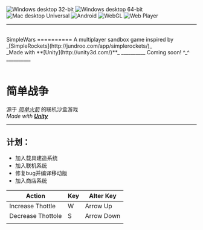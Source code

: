 ![Windows desktop 32-bit](http://simplewars.pythonanywhere.com/get_badge/Windows%20desktop%2032-bit?b)
![Windows desktop 64-bit](http://simplewars.pythonanywhere.com/get_badge/Windows%20desktop%2064-bit?b)
![Mac desktop Universal](http://simplewars.pythonanywhere.com/get_badge/Mac%20desktop%20Universal?b)
![Android](http://simplewars.pythonanywhere.com/get_badge/Android?b)
![WebGL](http://simplewars.pythonanywhere.com/get_badge/WebGL?b)
![Web Player](http://simplewars.pythonanywhere.com/get_badge/Web%20Player?b)
__________
<br>
SimpleWars
==========
A multiplayer sandbox game inspired by _[SimpleRockets](http://jundroo.com/app/simplerockets/)_<br>
_Made with **[Unity](http://unity3d.com/)**_
__________
Coming soon! ^_^
__________
<br><br>

简单战争
==========
源于 _[简单火箭](http://jundroo.com/app/simplerockets/)_ 的联机沙盒游戏<br>
_Made with **[Unity](http://unity3d.com/)**_
__________

计划：
----------
+ 加入载具建造系统
+ 加入联机系统
+ 修复bug并编译移动版
+ 加入商店系统

| Action            | Key | Alter Key  |
|-------------------|-----|------------|
| Increase Thottle  | W   | Arrow Up   |
| Decrease Thottole | S   | Arrow Down |
|                   |     |            |